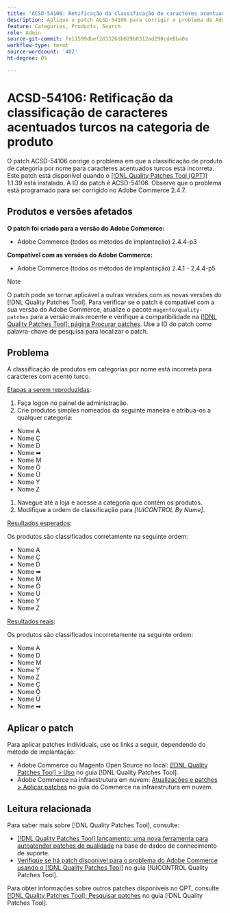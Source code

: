 ```yaml
---
title: "ACSD-54106: Retificação da classificação de caracteres acentuados turcos na categoria do produto"
description: Aplique o patch ACSD-54106 para corrigir o problema do Adobe Commerce em que a classificação de produto de categoria por nome para caracteres com acento turco está incorreta.
feature: Categories, Products, Search
role: Admin
source-git-commit: fe11599dbef283326db029b0312ad290cde0ba0a
workflow-type: tm+mt
source-wordcount: '402'
ht-degree: 0%

---
```


# ACSD-54106: Retificação da classificação de caracteres acentuados turcos na categoria de produto

O patch ACSD-54106 corrige o problema em que a classificação de produto de categoria por nome para caracteres acentuados turcos está incorreta. Este patch está disponível quando o [[!DNL Quality Patches Tool (QPT)]](https://experienceleague.adobe.com/pt-br/docs/commerce-knowledge-base/kb/announcements/commerce-announcements/magento-quality-patches-released-new-tool-to-self-serve-quality-patches) 1.1.39 está instalado. A ID do patch é ACSD-54106. Observe que o problema está programado para ser corrigido no Adobe Commerce 2.4.7.

## Produtos e versões afetados

**O patch foi criado para a versão do Adobe Commerce:**

* Adobe Commerce (todos os métodos de implantação) 2.4.4-p3

**Compatível com as versões do Adobe Commerce:**

* Adobe Commerce (todos os métodos de implantação) 2.4.1 - 2.4.4-p5

>[!NOTE]
>
>O patch pode se tornar aplicável a outras versões com as novas versões do [!DNL Quality Patches Tool]. Para verificar se o patch é compatível com a sua versão do Adobe Commerce, atualize o pacote `magento/quality-patches` para a versão mais recente e verifique a compatibilidade na [[!DNL Quality Patches Tool]: página Procurar patches](https://experienceleague.adobe.com/tools/commerce-quality-patches/index.html?lang=pt-BR). Use a ID do patch como palavra-chave de pesquisa para localizar o patch.

## Problema

A classificação de produtos em categorias por nome está incorreta para caracteres com acento turco.

<u>Etapas a serem reproduzidas</u>:

1. Faça logon no painel de administração.
1. Crie produtos simples nomeados da seguinte maneira e atribua-os a qualquer categoria:

* Nome A
* Nome Ç
* Nome D
* Nome ➡
* Nome M
* Nome Ö
* Nome Ü
* Nome Y
* Nome Z

1. Navegue até a loja e acesse a categoria que contém os produtos.
1. Modifique a ordem de classificação para *[!UICONTROL By Name]*.

<u>Resultados esperados</u>:

Os produtos são classificados corretamente na seguinte ordem:

* Nome A
* Nome Ç
* Nome D
* Nome ➡
* Nome M
* Nome Ö
* Nome Ü
* Nome Y
* Nome Z

<u>Resultados reais</u>:

Os produtos são classificados incorretamente na seguinte ordem:

* Nome A
* Nome D
* Nome M
* Nome Y
* Nome Z
* Nome Ç
* Nome Ö
* Nome Ü
* Nome ➡

## Aplicar o patch

Para aplicar patches individuais, use os links a seguir, dependendo do método de implantação:

* Adobe Commerce ou Magento Open Source no local: [[!DNL Quality Patches Tool] > Uso](/help/tools/quality-patches-tool/usage.md) no guia [!DNL Quality Patches Tool].
* Adobe Commerce na infraestrutura em nuvem: [Atualizações e patches > Aplicar patches](https://experienceleague.adobe.com/docs/commerce-cloud-service/user-guide/develop/upgrade/apply-patches.html?lang=pt-BR) no guia do Commerce na infraestrutura em nuvem.

## Leitura relacionada

Para saber mais sobre [!DNL Quality Patches Tool], consulte:

* [[!DNL Quality Patches Tool] lançamento: uma nova ferramenta para autoatender patches de qualidade](https://experienceleague.adobe.com/pt-br/docs/commerce-knowledge-base/kb/announcements/commerce-announcements/magento-quality-patches-released-new-tool-to-self-serve-quality-patches) na base de dados de conhecimento de suporte.
* [Verifique se há patch disponível para o problema do Adobe Commerce usando o  [!DNL Quality Patches Tool]](/help/tools/quality-patches-tool/patches-available-in-qpt/check-patch-for-magento-issue-with-magento-quality-patches.md) no guia [!UICONTROL Quality Patches Tool].


Para obter informações sobre outros patches disponíveis no QPT, consulte [[!DNL Quality Patches Tool]: Pesquisar patches](https://experienceleague.adobe.com/tools/commerce-quality-patches/index.html?lang=pt-BR) no guia [!DNL Quality Patches Tool].
